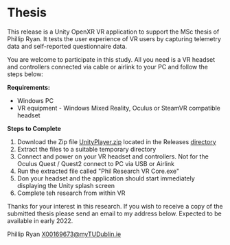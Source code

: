 # Thesis

This release is a Unity OpenXR VR application to support the MSc thesis of Phillip Ryan.  It tests the user experience of VR users by capturing telemetry data and self-reported questionnaire data. 

You are welcome to participate in this study.  All you need is a VR headset and controllers connected via cable or airlink to your PC and follow the steps below:

**Requirements:**
- Windows PC
- VR equipment - Windows Mixed Reality, Oculus or SteamVR compatible headset

**Steps to Complete**
 
1. Download the Zip file [UnityPlayer.zip](https://github.com/x00169673/Thesis/releases/download/v0.3/UnityPlayer.zip) located in the Releases [directory](https://github.com/x00169673/Thesis/releases)
2. Extract the files to a suitable temporary directory
3. Connect and power on your VR headset and controllers.  Not for the Oculus Quest / Quest2 connect to PC via USB or Airlink
4. Run the extracted file called "Phil Research VR Core.exe"  
5. Don your headset and the application should start immediately displaying the Unity splash screen
6. Complete teh research from within VR

Thanks for your interest in this research.  If you wish to receive a copy of the submitted thesis please send an email to my address below.  Expected to be available in early 2022.

Phillip Ryan X00169673@myTUDublin.ie
